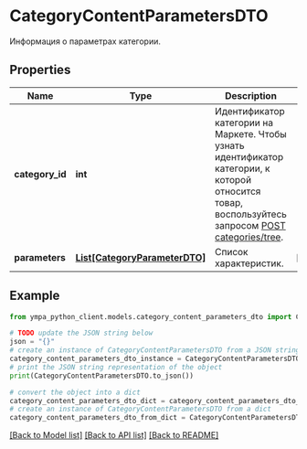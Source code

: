 # CategoryContentParametersDTO

Информация о параметрах категории.

## Properties

Name | Type | Description | Notes
------------ | ------------- | ------------- | -------------
**category_id** | **int** | Идентификатор категории на Маркете. Чтобы узнать идентификатор категории, к которой относится товар, воспользуйтесь запросом [POST categories/tree](../../reference/categories/getCategoriesTree.md). | 
**parameters** | [**List[CategoryParameterDTO]**](CategoryParameterDTO.md) | Список характеристик. | [optional] 

## Example

```python
from ympa_python_client.models.category_content_parameters_dto import CategoryContentParametersDTO

# TODO update the JSON string below
json = "{}"
# create an instance of CategoryContentParametersDTO from a JSON string
category_content_parameters_dto_instance = CategoryContentParametersDTO.from_json(json)
# print the JSON string representation of the object
print(CategoryContentParametersDTO.to_json())

# convert the object into a dict
category_content_parameters_dto_dict = category_content_parameters_dto_instance.to_dict()
# create an instance of CategoryContentParametersDTO from a dict
category_content_parameters_dto_from_dict = CategoryContentParametersDTO.from_dict(category_content_parameters_dto_dict)
```
[[Back to Model list]](../README.md#documentation-for-models) [[Back to API list]](../README.md#documentation-for-api-endpoints) [[Back to README]](../README.md)


